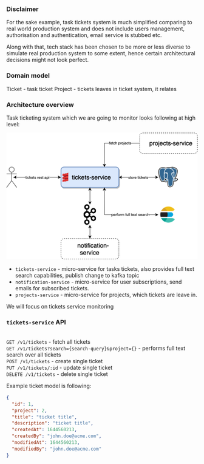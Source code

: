 ### Disclaimer
For the sake example, task tickets system is much simplified comparing to real world production system and
does not include users management, authorisation and authentication, email service is stubbed etc.

Along with that, tech stack has been chosen to be more or less diverse to simulate real production system to some extent,
hence certain architectural decisions might not look perfect.

### Domain model
Ticket - task ticket
Project - tickets leaves in ticket system, it relates 


### Architecture overview
Task ticketing system which we are going to monitor looks following at high level:

![](images/system-architecture.drawio.png)

- `tickets-service` - micro-service for tasks tickets, also provides full text search capabilities, publish change to kafka topic
- `notification-service` - micro-service for user subscriptions, send emails for subscribed tickets.
- `projects-service` - micro-service for projects, which tickets are leave in.

We will focus on tickets service monitoring

### `tickets-service` API
<br>`GET /v1/tickets` - fetch all tickets
<br>`GET /v1/tickets?search={search-query}&project={}` - performs full text search over all tickets
<br>`POST /v1/tickets` - create single ticket
<br>`PUT /v1/tickets/:id` - update single ticket
<br>`DELETE /v1/tickets` - delete single ticket

Example ticket model is following: 
```json
{
  "id": 1,
  "project": 2, 
  "title": "ticket title",
  "description": "ticket title",
  "createdAt": 1644560213,
  "createdBy": "john.doe@acme.com",
  "modifiedAt": 1644560213,
  "modifiedBy": "john.doe@acme.com"
}
```
